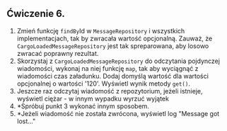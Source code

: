 ## Ćwiczenie 6.

1. Zmień funkcję `findBy`Id w `MessageRepository` i wszystkich implementacjach,
   tak by zwracała wartość opcjonalną. Zauważ, że `CargoLoadedMessageRepository` jest tak spreparowana,
   aby losowo zwracać poprawny rezultat.
2. Skorzystaj z `CargoLoadedMessageRepository` do odczytania pojdynczej wiadomości,
   wykonaj na niej funkcję `map`, tak aby wyciągnąć z wiadomości czas załadunku.
   Dodaj domyślą wartość dla wartości opcjonalnej o wartości '120'. Wyświetl wynik metody `get()`.
3. Jeszcze raz odczytaj wiadomość z repozytorium, jeżeli istnieje, wyświetl ciężar - w innym wypadku wyrzuć wyjątek
4. *Spróbuj punkt 3 wykonać innym sposobem.
5. *Jeżeli wiadomość nie została zwrócona, wyświetl log "Message got lost..."
